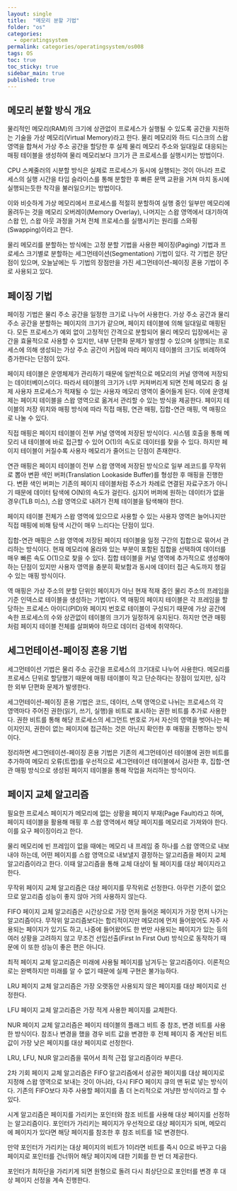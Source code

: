 ```yaml
---
layout: single
title:  "메모리 분할 기법"
folder: "os"
categories:
  - operatingsystem
permalink: categories/operatingsystem/os008
tags: OS
toc: true
toc_sticky: true
sidebar_main: true
published: true
---
```


## 메모리 분할 방식 개요
물리적인 메모리(RAM)의 크기에 상관없이 프로세스가 실행될 수 있도록 공간을 지원하는 기술을 가상 메모리(Virtual Memory)라고 한다. 물리 메모리와 하드 디스크의 스왑 영역을 합쳐서 가상 주소 공간을 할당한 후 실제 물리 메모리 주소와 일대일로 대응되는 매핑 테이블을 생성하여 물리 메모리보다 크기가 큰 프로세스를 실행시키는 방법이다.

CPU 스케줄러의 시분할 방식은 실제로 프로세스가 동시에 실행되는 것이 아니라 프로세스의 실행 시간을 타임 슬라이스를 통해 분할한 후 빠른 문맥 교환을 거쳐 마치 동시에 실행되는듯한 착각을 불러일으키는 방법이다.

이와 비슷하게 가상 메모리에서 프로세스를 적절히 분할하여 실행 중인 일부만 메모리에 올려두는 것을 메모리 오버레이(Memory Overlay), 나머지는 스왑 영역에서 대기하여 스왑 인, 스왑 아웃 과정을 거쳐 전체 프로세스를 실행시키는 원리를 스와핑(Swapping)이라고 한다.

물리 메모리를 분할하는 방식에는 고정 분할 기법을 사용한 페이징(Paging) 기법과 프로세스 크기별로 분할하는 세그먼테이션(Segmentation) 기법이 있다. 각 기법은 장단점이 있으며, 오늘날에는 두 기법의 장점만을 가진 세그먼테이션-페이징 혼용 기법이 주로 사용되고 있다.

## 페이징 기법
페이징 기법은 물리 주소 공간을 일정한 크기로 나누어 사용한다. 가상 주소 공간과 물리 주소 공간을 분할하는 페이지의 크기가 같으며, 페이지 테이블에 의해 일대일로 매핑된다. 모든 프로세스가 예외 없이 고정적인 간격으로 분할되어 물리 메모리 입장에서는 공간을 효율적으로 사용할 수 있지만, 내부 단편화 문제가 발생할 수 있으며 실행되는 프로세스에 의해 생성되는 가상 주소 공간이 커짐에 따라 페이지 테이블의 크기도 비례하여 증가한다는 단점이 있다.

페이지 테이블은 운영체제가 관리하기 때문에 일반적으로 메모리의 커널 영역에 저장되는 데이터베이스이다. 따라서 테이블의 크기가 너무 커져버리게 되면 전체 메모리 중 실제 사용자 프로세스가 적재될 수 있는 사용자 메모리 영역이 줄어들게 된다. 이에 운영체제는 페이지 테이블을 스왑 영역으로 옮겨서 관리할 수 있는 방식을 제공한다. 페이지 테이블의 저장 위치와 매핑 방식에 따라 직접 매핑, 연관 매핑, 집합-연관 매핑, 역 매핑으로 나눌 수 있다.

직접 매핑은 페이지 테이블이 전부 커널 영역에 저장된 방식이다. 시스템 호출을 통해 메모리 내 테이블에 바로 접근할 수 있어 O(1)의 속도로 데이터를 찾을 수 있다. 하지만 페이지 테이블이 커질수록 사용자 메모리가 줄어드는 단점이 존재한다.

연관 매핑은 페이지 테이블이 전부 스왑 영역에 저장된 방식으로 일부 레코드를 무작위로 뽑아 변환 색인 버퍼(Translation Lookaside Buffer)를 형성한 후 매핑을 진행한다. 변환 색인 버퍼는 기존의 페이지 테이블처럼 주소가 차례로 연결된 자료구조가 아니기 때문에 데이터 탐색에 O(N)의 속도가 걸린다. 심지어 버퍼에 원하는 데이터가 없을 경우(TLB 미스), 스왑 영역으로 내려가 전체 테이블을 탐색해야 한다.

페이지 테이블 전체가 스왑 영역에 있으므로 사용할 수 있는 사용자 영역은 늘어나지만 직접 매핑에 비해 탐색 시간이 매우 느리다는 단점이 있다.

집합-연관 매핑은 스왑 영역에 저장된 페이지 테이블을 일정 구간의 집합으로 묶어서 관리하는 방식이다. 현재 메모리에 올라와 있는 부분이 포함된 집합을 선택하여 데이터를 매우 빠른 속도 O(1)으로 찾을 수 있다. 집합 테이블을 커널 영역에 추가적으로 생성해야 하는 단점이 있지만 사용자 영역을 충분히 확보함과 동시에 데이터 접근 속도까지 챙길 수 있는 매핑 방식이다.

역 매핑은 가상 주소의 분할 단위인 페이지가 아닌 현재 적재 중인 물리 주소의 프레임을 기준 인덱스로 테이블을 생성하는 기법이다. 역 매핑의 페이지 테이블은 각 프레임을 할당하는 프로세스 아이디(PID)와 페이지 번호로 테이블이 구성되기 때문에 가상 공간에 속한 프로세스의 수와 상관없이 테이블의 크기가 일정하게 유지된다. 하지만 연관 매핑처럼 페이지 테이블 전체를 살펴봐야 하므로 데이터 검색에 취약하다.

## 세그먼테이션-페이징 혼용 기법
세그먼테이션 기법은 물리 주소 공간을 프로세스의 크기대로 나누어 사용한다. 메모리를 프로세스 단위로 할당했기 때문에 매핑 테이블이 작고 단순하다는 장점이 있지만, 심각한 외부 단편화 문제가 발생한다.

세그먼테이션-페이징 혼용 기법은 코드, 데이터, 스택 영역으로 나뉘는 프로세스의 각 영역마다 주어진 권한(읽기, 쓰기, 실행)을 비트로 표시하는 권한 비트를 추가로 사용한다. 권한 비트를 통해 해당 프로세스의 세그먼트 번호로 가서 자신의 영역을 벗어나는 페이지인지, 권한이 없는 페이지에 접근하는 것은 아닌지 확인한 후 매핑을 진행하는 방식이다.

정리하면 세그먼테이션-페이징 혼용 기법은 기존의 세그먼테이션 테이블에 권한 비트를 추가하여 메모리 오류(트랩)를 우선적으로 세그먼테이션 테이블에서 검사한 후, 집합-연관 매핑 방식으로 생성된 페이지 테이블을 통해 작업을 처리하는 방식이다.

## 페이지 교체 알고리즘
필요한 프로세스 페이지가 메모리에 없는 상황을 페이지 부재(Page Fault)라고 하며, 페이지 테이블을 활용해 매핑 후 스왑 영역에서 해당 페이지를 메모리로 가져와야 한다. 이를 요구 페이징이라고 한다.

물리 메모리에 빈 프레임이 없을 때에는 메모리 내 프레임 중 하나를 스왑 영역으로 내보내야 하는데, 어떤 페이지를 스왑 영역으로 내보낼지 결정하는 알고리즘을 페이지 교체 알고리즘이라고 한다. 이때 알고리즘을 통해 교체 대상이 될 페이지를 대상 페이지라고 한다.

무작위 페이지 교체 알고리즘은 대상 페이지를 무작위로 선정한다. 아무런 기준이 없으므로 알고리즘 성능이 좋지 않아 거의 사용하지 않는다.

FIFO 페이지 교체 알고리즘은 시간상으로 가장 먼저 들어온 페이지가 가장 먼저 나가는 알고리즘이다. 무작위 알고리즘보다는 합리적이지만 메모리에 먼저 들어왔어도 자주 사용되는 페이지가 있기도 하고, 나중에 들어왔어도 한 번만 사용되는 페이지가 있는 등의 여러 상황을 고려하지 않고 무조건 선입선출(First In First Out) 방식으로 동작하기 때문에 이 또한 성능이 좋은 편은 아니다.

최적 페이지 교체 알고리즘은 미래에 사용될 페이지를 남겨두는 알고리즘이다. 이론적으로는 완벽하지만 미래를 알 수 없기 때문에 실제 구현은 불가능하다.

LRU 페이지 교체 알고리즘은 가장 오랫동안 사용되지 않은 페이지를 대상 페이지로 선정한다.

LFU 페이지 교체 알고리즘은 가장 적게 사용한 페이지를 교체한다.

NUR 페이지 교체 알고리즘은 페이지 테이블의 플래그 비트 중 참조, 변경 비트를 사용한 방식이다. 참조나 변경을 했을 경우 비트 값을 변경한 후 전체 페이지 중 계산된 비트 값이 가장 낮은 페이지를 대상 페이지로 선정한다.

LRU, LFU, NUR 알고리즘을 묶어서 최적 근접 알고리즘이라 부른다.

2차 기회 페이지 교체 알고리즘은 FIFO 알고리즘에서 성공한 페이지를 대상 페이지로 지정해 스왑 영역으로 보내는 것이 아니라, 다시 FIFO 페이지 큐의 맨 뒤로 넣는 방식이다. 기존의 FIFO보다 자주 사용할 페이지를 좀 더 논리적으로 겨냥한 방식이라고 할 수 있다.

시계 알고리즘은 페이지를 가리키는 포인터와 참조 비트를 사용해 대상 페이지를 선정하는 알고리즘이다. 포인터가 가리키는 페이지가 우선적으로 대상 페이지가 되며, 메모리에 페이지가 있다면 해당 페이지를 참조한 후 참조 비트를 1로 변경한다.

만약 포인터가 가리키는 대상 페이지의 비트가 1이라면 비트를 즉시 0으로 바꾸고 다음 페이지로 포인터를 건너뛰어 해당 페이지에 대한 기회를 한 번 더 제공한다.

포인터가 최하단을 가리키게 되면 원형으로 돌려 다시 최상단으로 포인터를 변경 후 대상 페이지 선정을 계속 진행한다.